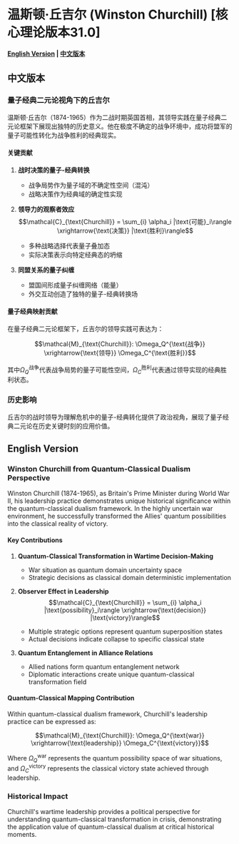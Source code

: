 # 温斯顿·丘吉尔 (Winston Churchill) [核心理论版本31.0]

**[English Version](#english) | [中文版本](#chinese)**

## <a name="chinese"></a> 中文版本

### 量子经典二元论视角下的丘吉尔

温斯顿·丘吉尔（1874-1965）作为二战时期英国首相，其领导实践在量子经典二元论框架下展现出独特的历史意义。他在极度不确定的战争环境中，成功将盟军的量子可能性转化为战争胜利的经典现实。

#### 关键贡献

1. **战时决策的量子-经典转换**
   - 战争局势作为量子域的不确定性空间（混沌）
   - 战略决策作为经典域的确定性实现
   
2. **领导力的观察者效应**
   $$\mathcal{C}_{\text{Churchill}} = \sum_{i} \alpha_i |\text{可能}_i\rangle \xrightarrow{\text{决策}} |\text{胜利}\rangle$$
   - 多种战略选择代表量子叠加态
   - 实际决策表示向特定经典态的坍缩

3. **同盟关系的量子纠缠**
   - 盟国间形成量子纠缠网络（能量）
   - 外交互动创造了独特的量子-经典转换场

#### 量子经典映射贡献

在量子经典二元论框架下，丘吉尔的领导实践可表达为：

$$\mathcal{M}_{\text{Churchill}}: \Omega_Q^{\text{战争}} \xrightarrow{\text{领导}} \Omega_C^{\text{胜利}}$$

其中$\Omega_Q^{\text{战争}}$代表战争局势的量子可能性空间，$\Omega_C^{\text{胜利}}$代表通过领导实现的经典胜利状态。

### 历史影响

丘吉尔的战时领导为理解危机中的量子-经典转化提供了政治视角，展现了量子经典二元论在历史关键时刻的应用价值。

## <a name="english"></a> English Version

### Winston Churchill from Quantum-Classical Dualism Perspective

Winston Churchill (1874-1965), as Britain's Prime Minister during World War II, his leadership practice demonstrates unique historical significance within the quantum-classical dualism framework. In the highly uncertain war environment, he successfully transformed the Allies' quantum possibilities into the classical reality of victory.

#### Key Contributions

1. **Quantum-Classical Transformation in Wartime Decision-Making**
   - War situation as quantum domain uncertainty space
   - Strategic decisions as classical domain deterministic implementation

2. **Observer Effect in Leadership**
   $$\mathcal{C}_{\text{Churchill}} = \sum_{i} \alpha_i |\text{possibility}_i\rangle \xrightarrow{\text{decision}} |\text{victory}\rangle$$
   - Multiple strategic options represent quantum superposition states
   - Actual decisions indicate collapse to specific classical state

3. **Quantum Entanglement in Alliance Relations**
   - Allied nations form quantum entanglement network
   - Diplomatic interactions create unique quantum-classical transformation field

#### Quantum-Classical Mapping Contribution

Within quantum-classical dualism framework, Churchill's leadership practice can be expressed as:

$$\mathcal{M}_{\text{Churchill}}: \Omega_Q^{\text{war}} \xrightarrow{\text{leadership}} \Omega_C^{\text{victory}}$$

Where $\Omega_Q^{\text{war}}$ represents the quantum possibility space of war situations, and $\Omega_C^{\text{victory}}$ represents the classical victory state achieved through leadership.

### Historical Impact

Churchill's wartime leadership provides a political perspective for understanding quantum-classical transformation in crisis, demonstrating the application value of quantum-classical dualism at critical historical moments.
